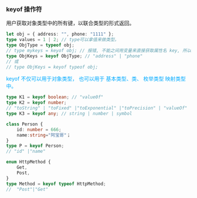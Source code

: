 ### keyof 操作符

用户获取对象类型中的所有键，以联合类型的形式返回。

```ts
let obj = { address: "", phone: "1111" };
type values = 1 | 2; // type可以拿值来做类型。
type ObjType = typeof obj;
// type mykeys = keyof obj; // 报错, 不能之间用变量来直接获取属性名 key, 所以应该为:
type ObjKeys = keyof ObjType; // "address" | "phone"
// 或
// type ObjKeys = keyof typeof obj;
```

<span style=" color: #0af">
keyof 不仅可以用于对象类型， 也可以用于 基本类型、类、 枚举类型 映射类型中。
</span>

```ts
type K1 = keyof boolean; // "value0f"
type K2 = keyof number;
// "toString" | "toFixed" |"toExponential" |"toPrecision" | "valueOf" | "toLocaleString"
type K3 = keyof any; // string | number | symbol

class Person {
    id: number = 666;
    name:string="阿宝哥"；
}
type P = keyof Person;
// "id" |"name"

enum HttpMethod {
    Get,
    Post,
}
type Method = keyof typeof HttpMethod;
//  "Post"|"Get"
```
